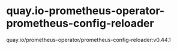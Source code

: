 # quay.io-prometheus-operator-prometheus-config-reloader
quay.io/prometheus-operator/prometheus-config-reloader:v0.44.1
